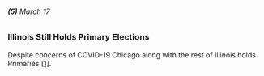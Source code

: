 ###### **(5)** March 17

### Illinois Still Holds Primary Elections

Despite concerns of COVID-19 Chicago along with the rest of Illinois holds Primaries [[1]](https://www.chicagotribune.com/coronavirus/ct-viz-coronavirus-timeline-20200507-uvrzs32nljabrpn6vkzq7m2fpq-story.html).